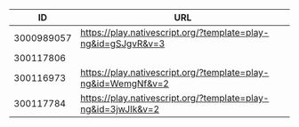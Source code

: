 


| ID         | URL |
|------------|-----|
| 3000989057 | https://play.nativescript.org/?template=play-ng&id=gSJgvR&v=3    | 
|300117806 |  |
| 300116973  | https://play.nativescript.org/?template=play-ng&id=WemgNf&v=2    |
| 300117784  | https://play.nativescript.org/?template=play-ng&id=3jwJIk&v=2    |
